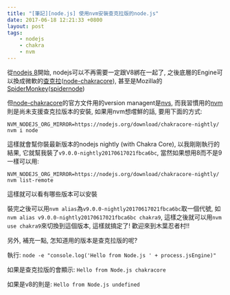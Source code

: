 ```yaml
---
title: "[筆記][node.js] 使用nvm安裝查克拉版的node.js"
date: 2017-06-18 12:21:33 +0800
layout: post
tags: 
    - nodejs
    - chakra
    - nvm
---
```


從[nodejs 8](https://nodejs.org/en/blog/release/v8.0.0/)開始, nodejs可以不再需要一定跟V8綁在一起了, 之後底層的Engine可以換成微軟的[查克拉](https://github.com/Microsoft/ChakraCore)([node-chakracore](https://github.com/nodejs/node-chakracore)), 甚至是Mozilla的[SpiderMonkey](https://developer.mozilla.org/zh-TW/docs/Mozilla/Projects/SpiderMonkey)([spidernode](https://github.com/mozilla/spidernode))

但[node-chakracore](https://github.com/nodejs/node-chakracore)的官方文件用的version managent是[nvs](https://github.com/jasongin/nvs), 而我習慣用的[nvm](https://github.com/creationix/nvm)則是尚未支援查克拉版本的安裝, 如果用nvm想嚐鮮的話, 要用下面的方式:

```NVM_NODEJS_ORG_MIRROR=https://nodejs.org/download/chakracore-nightly/ nvm i node```

這樣就會幫你裝最新版本的nodejs nightly (with Chakra Core), 以我剛剛執行的結果, 它就幫我裝了`v9.0.0-nightly20170617021fbca6bc`, 當然如果想用8而不是9一樣可以用:

 ```NVM_NODEJS_ORG_MIRROR=https://nodejs.org/download/chakracore-nightly/ nvm list-remote```

這樣就可以看有哪些版本可以安裝

裝完之後可以用`nvm alias`為`v9.0.0-nightly20170617021fbca6bc`取一個代號, 如```nvm alias v9.0.0-nightly20170617021fbca6bc chakra9```, 這樣之後就可以用`nvm use chakra9`來切換到這個版本, 這樣就搞定了! 歡迎來到木葉忍者村!!

另外, 補充一點, 怎知道用的版本是查克拉版的呢?

執行: ```node -e "console.log('Hello from Node.js ' + process.jsEngine)"```

如果是查克拉版的會顯示: `Hello from Node.js chakracore`

如果是v8的則是: `Hello from Node.js undefined`
